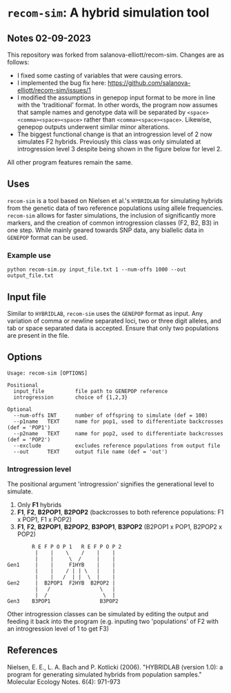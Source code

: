 # `recom-sim`: A hybrid simulation tool

## Notes 02-09-2023
This repository was forked from salanova-elliott/recom-sim. Changes are as follows:
* I fixed some casting of variables that were causing errors. 
* I implemented the bug fix here: https://github.com/salanova-elliott/recom-sim/issues/1
* I modified the assumptions in genepop input format to be more in line with the 'traditional' format. In other words, the program now assumes that sample names and genotype data will be separated by `<space><comma><space><space>` rather than `<comma><space><space>`. Likewise, genepop outputs underwent similar minor alterations.
* The biggest functional change is that an introgression level of 2 now simulates F2 hybrids. Previously this class was only simulated at introgression level 3 despite being shown in the figure below for level 2.

All other program features remain the same.

## Uses

`recom-sim` is a tool based on Nielsen et al.'s `HYBRIDLAB` for simulating hybrids from the genetic data of two reference populations using allele frequencies. `recom-sim` allows for faster simulations, the inclusion of significantly more markers, and the creation of common introgression classes (F2, B2, B3) in one step. While mainly geared towards SNP data, any biallelic data in `GENEPOP` format can be used.

### Example use

```python recom-sim.py input_file.txt 1 --num-offs 1000 --out output_file.txt```

## Input file

Similar to `HYBRIDLAB`, `recom-sim` uses the `GENEPOP` format as input. Any variation of comma or newline separated loci, two or three digit alleles, and tab or space separated data is accepted. Ensure that only two populations are present in the file.

## Options
```
Usage: recom-sim [OPTIONS]

Positional
  input_file          file path to GENEPOP reference
  introgression       choice of {1,2,3}

Optional
  --num-offs INT      number of offspring to simulate (def = 100)
  --p1name   TEXT     name for pop1, used to differentiate backcrosses (def = 'POP1')
  --p2name   TEXT     name for pop2, used to differentiate backcrosses (def = 'POP2')
  --exclude           excludes reference populations from output file
  --out      TEXT     output file name (def = 'out')
  ```

### Introgression level

The positional argument 'introgression' signifies the generational level to simulate.

1. Only **F1** hybrids
2. **F1**, **F2**, **B2POP1**, **B2POP2** (backcrosses to both reference populations: F1 x POP1, F1 x POP2)
3. **F1**, **F2**, **B2POP1**, **B2POP2**, **B3POP1**, **B3POP2** (B2POP1 x POP1, B2POP2 x POP2)

```
        R E F P O P 1   R E F P O P 2
         |    |    \    /    |    |
         |    |     \  /     |    |
Gen1     |    |     F1HYB    |    |
         |    |    / | | \   |    |
         |    |   /  | |  \  |    |
Gen2     |  B2POP1  F2HYB  B2POP2 |
         |   /                \   |
         |  /                  \  |
Gen3    B3POP1                B3POP2
```

Other introgression classes can be simulated by editing the output and feeding it back into the program (e.g. inputing two 'populations' of F2 with an introgression level of 1 to get F3)

## References
Nielsen, E. E., L. A. Bach and P. Kotlicki (2006). "HYBRIDLAB (version 1.0): a program for generating simulated hybrids from population samples." Molecular Ecology Notes. 6(4): 971-973
